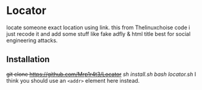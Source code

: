 # Locator
locate someone exact location using link.
this from Thelinuxchoise code i just recode it
and add some stuff like fake adfly & html title
best for social engineering attacks.

## Installation
~~git clone https://github.com/Mrp1r4t3/Locator~~
*sh install.sh*
*bash locator.sh*
I think you should use an
`<addr>` element here instead.
